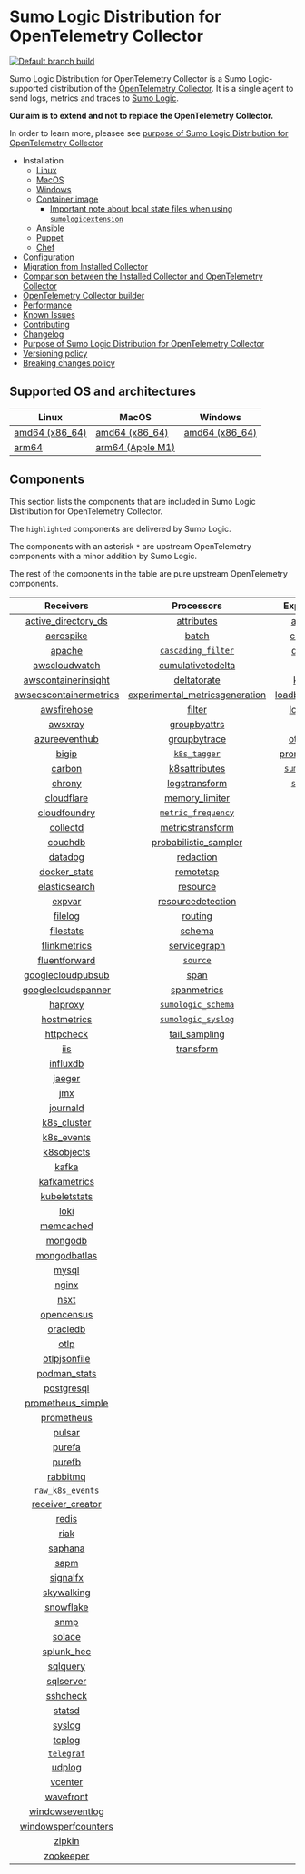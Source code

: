 # Sumo Logic Distribution for OpenTelemetry Collector

[![Default branch build](https://github.com/SumoLogic/sumologic-otel-collector/actions/workflows/dev_builds.yml/badge.svg)](https://github.com/SumoLogic/sumologic-otel-collector/actions/workflows/dev_builds.yml)

Sumo Logic Distribution for OpenTelemetry Collector is a Sumo Logic-supported distribution of the [OpenTelemetry Collector][otc_link].
It is a single agent to send logs, metrics and traces to [Sumo Logic][sumologic].

**Our aim is to extend and not to replace the OpenTelemetry Collector.**

In order to learn more, pleasee see [purpose of Sumo Logic Distribution for OpenTelemetry Collector][purpose]

[otc_link]: https://github.com/open-telemetry/opentelemetry-collector
[sumologic]: https://www.sumologic.com

- Installation
  - [Linux][linux_installation]
  - [MacOS][macos_installation]
  - [Windows][windows_installation]
  - [Container image](/docs/installation.md#container-image)
    - [Important note about local state files when using `sumologicextension`](/docs/installation.md#important-note-about-local-state-files-when-using-sumologicextension)
  - [Ansible](/docs/installation.md#ansible)
  - [Puppet](/docs/installation.md#puppet)
  - [Chef](/docs/installation.md#chef)
- [Configuration](docs/configuration.md)
- [Migration from Installed Collector](docs/migration.md)
- [Comparison between the Installed Collector and OpenTelemetry Collector](docs/comparison.md)
- [OpenTelemetry Collector builder](./otelcolbuilder/README.md)
- [Performance]
- [Known Issues][known issues]
- [Contributing](./CONTRIBUTING.md)
- [Changelog](./CHANGELOG.md)
- [Purpose of Sumo Logic Distribution for OpenTelemetry Collector][purpose]
- [Versioning policy][versioning]
- [Breaking changes policy][breaking]

[linux_installation]: https://help.sumologic.com/docs/send-data/opentelemetry-collector/install-collector-linux/
[macos_installation]: https://help.sumologic.com/docs/send-data/opentelemetry-collector/install-collector-macos/
[windows_installation]: https://help.sumologic.com/docs/send-data/opentelemetry-collector/install-collector-windows/
[performance]: https://help.sumologic.com/docs/send-data/opentelemetry-collector/#performance
[known issues]: https://help.sumologic.com/docs/send-data/opentelemetry-collector/troubleshooting-faq/#known-issues
[purpose]: https://help.sumologic.com/docs/send-data/opentelemetry-collector/sumo-logic-opentelemetry-vs-opentelemetry-upstream-relationship/
[versioning]: https://help.sumologic.com/docs/send-data/opentelemetry-collector/sumo-logic-opentelemetry-vs-opentelemetry-upstream-relationship/#versioning-policy
[breaking]: https://help.sumologic.com/docs/send-data/opentelemetry-collector/sumo-logic-opentelemetry-vs-opentelemetry-upstream-relationship/#versioning-policy

## Supported OS and architectures

| Linux                         | MacOS                         | Windows                     |
|-------------------------------|-------------------------------|-----------------------------|
| [amd64 (x86_64)][linux_amd64] | [amd64 (x86_64)][mac_amd64]   | [amd64 (x86_64)][win_amd64] |
| [arm64][linux_arm64]          | [arm64 (Apple M1)][mac_arm64] |                             |

[linux_amd64]: ./docs/installation.md#linux-on-amd64-x86-64
[linux_arm64]: ./docs/installation.md#linux-on-arm64
[mac_amd64]: ./docs/installation.md#macos-on-amd64-x86-64
[mac_arm64]: ./docs/installation.md#macos-on-arm64-apple-m1-x86-64
[win_amd64]: ./docs/installation.md#windows

## Components

This section lists the components that are included in Sumo Logic Distribution for OpenTelemetry Collector.

The `highlighted` components are delivered by Sumo Logic.

The components with an asterisk `*` are upstream OpenTelemetry components with a minor addition by Sumo Logic.

The rest of the components in the table are pure upstream OpenTelemetry components.

|                        Receivers                         |                          Processors                          |               Exporters                |                  Extensions                  |              Connectors               |
|:--------------------------------------------------------:|:------------------------------------------------------------:|:--------------------------------------:|:--------------------------------------------:|:-------------------------------------:|
|     [active_directory_ds][activedirectorydsreceiver]     |              [attributes][attributesprocessor]               |         [awss3][awss3exporter]         |       [asapclient][asapauthextension]        |      [forward][forwardconnector]      |
|              [aerospike][aerospikereceiver]              |                   [batch][batchprocessor]                    |        [carbon][carbonexporter]        |             [awsproxy][awsproxy]             |        [count][countconnector]        |
|                 [apache][apachereceiver]                 |        [`cascading_filter`][cascadingfilterprocessor]        |         [debug][debugexporter]         |       [basicauth][basicauthextension]        |      [routing][routingconnector]      |
|          [awscloudwatch][awscloudwatchreceiver]          |       [cumulativetodelta][cumulativetodeltaprocessor]        |          [file][fileexporter]          | [bearertokenauth][bearertokenauthextension]  | [servicegraph][servicegraphconnector] |
|    [awscontainerinsight][awscontainerinsightreceiver]    |             [deltatorate][deltatorateprocessor]              |         [kafka][kafkaexporter]         |           [db_storage][dbstorage]            |  [spanmetrics][spanmetricsconnector]  |
| [awsecscontainermetrics][awsecscontainermetricsreceiver] | [experimental_metricsgeneration][metricsgenerationprocessor] | [loadbalancing][loadbalancingexporter] |      [docker_observer][dockerobserver]       |                                       |
|            [awsfirehose][awsfirehosereceiver]            |                  [filter][filterprocessor]                   |       [logging][loggingexporter]       |         [ecs_observer][ecsobserver]          |                                       |
|                [awsxray][awsxrayreceiver]                |            [groupbyattrs][groupbyattrsprocessor]             |          [otlp][otlpexporter]          |     [ecs_task_observer][ecstaskobserver]     |                                       |
|          [azureeventhub][azureeventhubreceiver]          |            [groupbytrace][groupbytraceprocessor]             |      [otlphttp][otlphttpexporter]      |         [file_storage][filestorage]          |                                       |
|                  [bigip][bigipreceiver]                  |                 [`k8s_tagger`][k8sprocessor]                 |    [prometheus][prometheusexporter]    |   [headerssetter][headerssetterextension]    |                                       |
|                 [carbon][carbonreceiver]                 |           [k8sattributes][k8sattributesprocessor]            |    [`sumologic`][sumologicexporter]    |     [health_check][healthcheckextension]     |                                       |
|                 [chrony][chronyreceiver]                 |           [logstransform][logstransformprocessor]            |       [`syslog`][syslogexporter]       |        [host_observer][hostobserver]         |                                       |
|             [cloudflare][cloudflarereceiver]             |           [memory_limiter][memorylimiterprocessor]           |                                        |       [http_forwarder][httpforwarder]        |                                       |
|           [cloudfoundry][cloudfoundryreceiver]           |        [`metric_frequency`][metricfrequencyprocessor]        |                                        | [jaegerremotesampling][jaegerremotesampling] |                                       |
|               [collectd][collectdreceiver]               |        [metricstransform][metricstransformprocessor]         |                                        |         [k8s_observer][k8sobserver]          |                                       |
|                [couchdb][couchdbreceiver]                |    [probabilistic_sampler][probabilisticsamplerprocessor]    |                                        |      [memory_ballast][ballastextension]      |                                       |
|                [datadog][datadogreceiver]                |               [redaction][redactionprocessor]                |                                        |  [oauth2client][oauth2clientauthextension]   |                                       |
|           [docker_stats][dockerstatsreceiver]            |               [remotetap][remotetapprocessor]                |                                        |          [oidc][oidcauthextension]           |                                       |
|          [elasticsearch][elasticsearchreceiver]          |                [resource][resourceprocessor]                 |                                        |           [pprof][pprofextension]            |                                       |
|                 [expvar][expvarreceiver]                 |       [resourcedetection][resourcedetectionprocessor]        |                                        |       [sigv4auth][sigv4authextension]        |                                       |
|                [filelog][filelogreceiver]                |                 [routing][routingprocessor]                  |                                        |      [`sumologic`][sumologicextension]       |                                       |
|              [filestats][filestatsreceiver]              |                  [schema][schemaprocessor]                   |                                        |          [zpages][zpagesextension]           |                                       |
|           [flinkmetrics][flinkmetricsreceiver]           |            [servicegraph][servicegraphprocessor]             |                                        |                                              |                                       |
|          [fluentforward][fluentforwardreceiver]          |                 [`source`][sourceprocessor]                  |                                        |                                              |                                       |
|      [googlecloudpubsub][googlecloudpubsubreceiver]      |                    [span][spanprocessor]                     |                                        |                                              |                                       |
|     [googlecloudspanner][googlecloudspannerreceiver]     |             [spanmetrics][spanmetricsprocessor]              |                                        |                                              |                                       |
|                [haproxy][haproxyreceiver]                |        [`sumologic_schema`][sumologicschemaprocessor]        |                                        |                                              |                                       |
|            [hostmetrics][hostmetricsreceiver]            |        [`sumologic_syslog`][sumologicsyslogprocessor]        |                                        |                                              |                                       |
|              [httpcheck][httpcheckreceiver]              |            [tail_sampling][tailsamplingprocessor]            |                                        |                                              |                                       |
|                    [iis][iisreceiver]                    |               [transform][transformprocessor]                |                                        |                                              |                                       |
|               [influxdb][influxdbreceiver]               |                                                              |                                        |                                              |                                       |
|                 [jaeger][jaegerreceiver]                 |                                                              |                                        |                                              |                                       |
|                    [jmx][jmxreceiver]                    |                                                              |                                        |                                              |                                       |
|               [journald][journaldreceiver]               |                                                              |                                        |                                              |                                       |
|            [k8s_cluster][k8sclusterreceiver]             |                                                              |                                        |                                              |                                       |
|             [k8s_events][k8seventsreceiver]              |                                                              |                                        |                                              |                                       |
|             [k8sobjects][k8sobjectsreceiver]             |                                                              |                                        |                                              |                                       |
|                  [kafka][kafkareceiver]                  |                                                              |                                        |                                              |                                       |
|           [kafkametrics][kafkametricsreceiver]           |                                                              |                                        |                                              |                                       |
|           [kubeletstats][kubeletstatsreceiver]           |                                                              |                                        |                                              |                                       |
|                   [loki][lokireceiver]                   |                                                              |                                        |                                              |                                       |
|              [memcached][memcachedreceiver]              |                                                              |                                        |                                              |                                       |
|                [mongodb][mongodbreceiver]                |                                                              |                                        |                                              |                                       |
|           [mongodbatlas][mongodbatlasreceiver]           |                                                              |                                        |                                              |                                       |
|                  [mysql][mysqlreceiver]                  |                                                              |                                        |                                              |                                       |
|                  [nginx][nginxreceiver]                  |                                                              |                                        |                                              |                                       |
|                   [nsxt][nsxtreceiver]                   |                                                              |                                        |                                              |                                       |
|             [opencensus][opencensusreceiver]             |                                                              |                                        |                                              |                                       |
|               [oracledb][oracledbreceiver]               |                                                              |                                        |                                              |                                       |
|                   [otlp][otlpreceiver]                   |                                                              |                                        |                                              |                                       |
|           [otlpjsonfile][otlpjsonfilereceiver]           |                                                              |                                        |                                              |                                       |
|              [podman_stats][podmanreceiver]              |                                                              |                                        |                                              |                                       |
|             [postgresql][postgresqlreceiver]             |                                                              |                                        |                                              |                                       |
|      [prometheus_simple][simpleprometheusreceiver]       |                                                              |                                        |                                              |                                       |
|             [prometheus][prometheusreceiver]             |                                                              |                                        |                                              |                                       |
|                 [pulsar][pulsarreceiver]                 |                                                              |                                        |                                              |                                       |
|                 [purefa][purefareceiver]                 |                                                              |                                        |                                              |                                       |
|                 [purefb][purefbreceiver]                 |                                                              |                                        |                                              |                                       |
|               [rabbitmq][rabbitmqreceiver]               |                                                              |                                        |                                              |                                       |
|         [`raw_k8s_events`][rawk8seventsreceiver]         |                                                              |                                        |                                              |                                       |
|           [receiver_creator][receivercreator]            |                                                              |                                        |                                              |                                       |
|                  [redis][redisreceiver]                  |                                                              |                                        |                                              |                                       |
|                   [riak][riakreceiver]                   |                                                              |                                        |                                              |                                       |
|                [saphana][saphanareceiver]                |                                                              |                                        |                                              |                                       |
|                   [sapm][sapmreceiver]                   |                                                              |                                        |                                              |                                       |
|               [signalfx][signalfxreceiver]               |                                                              |                                        |                                              |                                       |
|             [skywalking][skywalkingreceiver]             |                                                              |                                        |                                              |                                       |
|              [snowflake][snowflakereceiver]              |                                                              |                                        |                                              |                                       |
|                   [snmp][snmpreceiver]                   |                                                              |                                        |                                              |                                       |
|                 [solace][solacereceiver]                 |                                                              |                                        |                                              |                                       |
|             [splunk_hec][splunkhecreceiver]              |                                                              |                                        |                                              |                                       |
|               [sqlquery][sqlqueryreceiver]               |                                                              |                                        |                                              |                                       |
|              [sqlserver][sqlserverreceiver]              |                                                              |                                        |                                              |                                       |
|               [sshcheck][sshcheckreceiver]               |                                                              |                                        |                                              |                                       |
|                 [statsd][statsdreceiver]                 |                                                              |                                        |                                              |                                       |
|                 [syslog][syslogreceiver]                 |                                                              |                                        |                                              |                                       |
|                 [tcplog][tcplogreceiver]                 |                                                              |                                        |                                              |                                       |
|              [`telegraf`][telegrafreceiver]              |                                                              |                                        |                                              |                                       |
|                 [udplog][udplogreceiver]                 |                                                              |                                        |                                              |                                       |
|                [vcenter][vcenterreceiver]                |                                                              |                                        |                                              |                                       |
|              [wavefront][wavefrontreceiver]              |                                                              |                                        |                                              |                                       |
|        [windowseventlog][windowseventlogreceiver]        |                                                              |                                        |                                              |                                       |
|    [windowsperfcounters][windowsperfcountersreceiver]    |                                                              |                                        |                                              |                                       |
|                 [zipkin][zipkinreceiver]                 |                                                              |                                        |                                              |                                       |
|              [zookeeper][zookeeperreceiver]              |                                                              |                                        |                                              |                                       |

[activedirectorydsreceiver]: https://github.com/open-telemetry/opentelemetry-collector-contrib/tree/v0.89.0/receiver/activedirectorydsreceiver
[aerospikereceiver]: https://github.com/open-telemetry/opentelemetry-collector-contrib/tree/v0.89.0/receiver/aerospikereceiver
[apachereceiver]: https://github.com/open-telemetry/opentelemetry-collector-contrib/tree/v0.89.0/receiver/apachereceiver
[awscloudwatchreceiver]: https://github.com/open-telemetry/opentelemetry-collector-contrib/tree/v0.89.0/receiver/awscloudwatchreceiver
[awscontainerinsightreceiver]: https://github.com/open-telemetry/opentelemetry-collector-contrib/tree/v0.89.0/receiver/awscontainerinsightreceiver
[awsecscontainermetricsreceiver]: https://github.com/open-telemetry/opentelemetry-collector-contrib/tree/v0.89.0/receiver/awsecscontainermetricsreceiver
[awsfirehosereceiver]: https://github.com/open-telemetry/opentelemetry-collector-contrib/tree/v0.89.0/receiver/awsfirehosereceiver
[awsxrayreceiver]: https://github.com/open-telemetry/opentelemetry-collector-contrib/tree/v0.89.0/receiver/awsxrayreceiver
[azureeventhubreceiver]: https://github.com/open-telemetry/opentelemetry-collector-contrib/tree/v0.89.0/receiver/azureeventhubreceiver
[bigipreceiver]: https://github.com/open-telemetry/opentelemetry-collector-contrib/tree/v0.89.0/receiver/bigipreceiver
[carbonreceiver]: https://github.com/open-telemetry/opentelemetry-collector-contrib/tree/v0.89.0/receiver/carbonreceiver
[chronyreceiver]: https://github.com/open-telemetry/opentelemetry-collector-contrib/tree/v0.89.0/receiver/chronyreceiver
[cloudfoundryreceiver]: https://github.com/open-telemetry/opentelemetry-collector-contrib/tree/v0.89.0/receiver/cloudfoundryreceiver
[cloudflarereceiver]: https://github.com/open-telemetry/opentelemetry-collector-contrib/tree/v0.89.0/receiver/cloudflarereceiver
[collectdreceiver]: https://github.com/open-telemetry/opentelemetry-collector-contrib/tree/v0.89.0/receiver/collectdreceiver
[couchdbreceiver]: https://github.com/open-telemetry/opentelemetry-collector-contrib/tree/v0.89.0/receiver/couchdbreceiver
[datadogreceiver]: https://github.com/open-telemetry/opentelemetry-collector-contrib/tree/v0.89.0/receiver/datadogreceiver
[dockerstatsreceiver]: https://github.com/open-telemetry/opentelemetry-collector-contrib/tree/v0.89.0/receiver/dockerstatsreceiver
[elasticsearchreceiver]: https://github.com/open-telemetry/opentelemetry-collector-contrib/tree/v0.89.0/receiver/elasticsearchreceiver
[expvarreceiver]: https://github.com/open-telemetry/opentelemetry-collector-contrib/tree/v0.89.0/receiver/expvarreceiver
[filelogreceiver]: https://github.com/open-telemetry/opentelemetry-collector-contrib/tree/v0.89.0/receiver/filelogreceiver
[filestatsreceiver]: https://github.com/open-telemetry/opentelemetry-collector-contrib/tree/v0.89.0/receiver/filestatsreceiver
[flinkmetricsreceiver]: https://github.com/open-telemetry/opentelemetry-collector-contrib/tree/v0.89.0/receiver/flinkmetricsreceiver
[fluentforwardreceiver]: https://github.com/open-telemetry/opentelemetry-collector-contrib/tree/v0.89.0/receiver/fluentforwardreceiver
[googlecloudpubsubreceiver]: https://github.com/open-telemetry/opentelemetry-collector-contrib/tree/v0.89.0/receiver/googlecloudpubsubreceiver
[googlecloudspannerreceiver]: https://github.com/open-telemetry/opentelemetry-collector-contrib/tree/v0.89.0/receiver/googlecloudspannerreceiver
[haproxyreceiver]: https://github.com/open-telemetry/opentelemetry-collector-contrib/tree/v0.89.0/receiver/haproxyreceiver
[hostmetricsreceiver]: https://github.com/open-telemetry/opentelemetry-collector-contrib/tree/v0.89.0/receiver/hostmetricsreceiver
[httpcheckreceiver]: https://github.com/open-telemetry/opentelemetry-collector-contrib/tree/v0.89.0/receiver/httpcheckreceiver
[iisreceiver]: https://github.com/open-telemetry/opentelemetry-collector-contrib/tree/v0.89.0/receiver/iisreceiver
[influxdbreceiver]: https://github.com/open-telemetry/opentelemetry-collector-contrib/tree/v0.89.0/receiver/influxdbreceiver
[jaegerreceiver]: https://github.com/open-telemetry/opentelemetry-collector-contrib/tree/v0.89.0/receiver/jaegerreceiver
[jmxreceiver]: https://github.com/open-telemetry/opentelemetry-collector-contrib/tree/v0.89.0/receiver/jmxreceiver
[journaldreceiver]: https://github.com/open-telemetry/opentelemetry-collector-contrib/tree/v0.89.0/receiver/journaldreceiver
[k8sclusterreceiver]: https://github.com/open-telemetry/opentelemetry-collector-contrib/tree/v0.89.0/receiver/k8sclusterreceiver
[k8seventsreceiver]: https://github.com/open-telemetry/opentelemetry-collector-contrib/tree/v0.89.0/receiver/k8seventsreceiver
[k8sobjectsreceiver]: https://github.com/open-telemetry/opentelemetry-collector-contrib/tree/v0.89.0/receiver/k8sobjectsreceiver
[kafkareceiver]: https://github.com/open-telemetry/opentelemetry-collector-contrib/tree/v0.89.0/receiver/kafkareceiver
[kafkametricsreceiver]: https://github.com/open-telemetry/opentelemetry-collector-contrib/tree/v0.89.0/receiver/kafkametricsreceiver
[kubeletstatsreceiver]: https://github.com/open-telemetry/opentelemetry-collector-contrib/tree/v0.89.0/receiver/kubeletstatsreceiver
[lokireceiver]: https://github.com/open-telemetry/opentelemetry-collector-contrib/tree/v0.89.0/receiver/lokireceiver
[memcachedreceiver]: https://github.com/open-telemetry/opentelemetry-collector-contrib/tree/v0.89.0/receiver/memcachedreceiver
[mongodbreceiver]: https://github.com/open-telemetry/opentelemetry-collector-contrib/tree/v0.89.0/receiver/mongodbreceiver
[mongodbatlasreceiver]: https://github.com/open-telemetry/opentelemetry-collector-contrib/tree/v0.89.0/receiver/mongodbatlasreceiver
[mysqlreceiver]: https://github.com/open-telemetry/opentelemetry-collector-contrib/tree/v0.89.0/receiver/mysqlreceiver
[nginxreceiver]: https://github.com/open-telemetry/opentelemetry-collector-contrib/tree/v0.89.0/receiver/nginxreceiver
[nsxtreceiver]: https://github.com/open-telemetry/opentelemetry-collector-contrib/tree/v0.89.0/receiver/nsxtreceiver
[opencensusreceiver]: https://github.com/open-telemetry/opentelemetry-collector-contrib/tree/v0.89.0/receiver/opencensusreceiver
[oracledbreceiver]: https://github.com/open-telemetry/opentelemetry-collector-contrib/tree/v0.89.0/receiver/oracledbreceiver
[otlpreceiver]: https://github.com/open-telemetry/opentelemetry-collector/tree/v0.89.0/receiver/otlpreceiver
[otlpjsonfilereceiver]: https://github.com/open-telemetry/opentelemetry-collector-contrib/tree/v0.89.0/receiver/otlpjsonfilereceiver
[podmanreceiver]: https://github.com/open-telemetry/opentelemetry-collector-contrib/tree/v0.89.0/receiver/podmanreceiver
[postgresqlreceiver]: https://github.com/open-telemetry/opentelemetry-collector-contrib/tree/v0.89.0/receiver/postgresqlreceiver
[simpleprometheusreceiver]: https://github.com/open-telemetry/opentelemetry-collector-contrib/tree/v0.89.0/receiver/simpleprometheusreceiver
[prometheusreceiver]: https://github.com/open-telemetry/opentelemetry-collector-contrib/tree/v0.89.0/receiver/prometheusreceiver
[pulsarreceiver]: https://github.com/open-telemetry/opentelemetry-collector-contrib/tree/v0.89.0/receiver/pulsarreceiver
[purefareceiver]: https://github.com/open-telemetry/opentelemetry-collector-contrib/tree/v0.89.0/receiver/purefareceiver
[purefbreceiver]: https://github.com/open-telemetry/opentelemetry-collector-contrib/tree/v0.89.0/receiver/purefbreceiver
[rabbitmqreceiver]: https://github.com/open-telemetry/opentelemetry-collector-contrib/tree/v0.89.0/receiver/rabbitmqreceiver
[rawk8seventsreceiver]: ./pkg/receiver/rawk8seventsreceiver
[receivercreator]: https://github.com/open-telemetry/opentelemetry-collector-contrib/tree/v0.89.0/receiver/receivercreator
[redisreceiver]: https://github.com/open-telemetry/opentelemetry-collector-contrib/tree/v0.89.0/receiver/redisreceiver
[riakreceiver]: https://github.com/open-telemetry/opentelemetry-collector-contrib/tree/v0.89.0/receiver/riakreceiver
[saphanareceiver]: https://github.com/open-telemetry/opentelemetry-collector-contrib/tree/v0.89.0/receiver/saphanareceiver
[sapmreceiver]: https://github.com/open-telemetry/opentelemetry-collector-contrib/tree/v0.89.0/receiver/sapmreceiver
[signalfxreceiver]: https://github.com/open-telemetry/opentelemetry-collector-contrib/tree/v0.89.0/receiver/signalfxreceiver
[skywalkingreceiver]: https://github.com/open-telemetry/opentelemetry-collector-contrib/tree/v0.89.0/receiver/skywalkingreceiver
[snmpreceiver]: https://github.com/open-telemetry/opentelemetry-collector-contrib/tree/v0.89.0/receiver/snmpreceiver
[snowflakereceiver]: https://github.com/open-telemetry/opentelemetry-collector-contrib/tree/v0.89.0/receiver/snowflakereceiver
[solacereceiver]: https://github.com/open-telemetry/opentelemetry-collector-contrib/tree/v0.89.0/receiver/solacereceiver
[splunkhecreceiver]: https://github.com/open-telemetry/opentelemetry-collector-contrib/tree/v0.89.0/receiver/splunkhecreceiver
[sqlqueryreceiver]: https://github.com/open-telemetry/opentelemetry-collector-contrib/tree/v0.89.0/receiver/sqlqueryreceiver
[sqlserverreceiver]: https://github.com/open-telemetry/opentelemetry-collector-contrib/tree/v0.89.0/receiver/sqlserverreceiver
[sshcheckreceiver]: https://github.com/open-telemetry/opentelemetry-collector-contrib/tree/v0.89.0/receiver/sshcheckreceiver
[statsdreceiver]: https://github.com/open-telemetry/opentelemetry-collector-contrib/tree/v0.89.0/receiver/statsdreceiver
[syslogreceiver]: https://github.com/open-telemetry/opentelemetry-collector-contrib/tree/v0.89.0/receiver/syslogreceiver
[tcplogreceiver]: https://github.com/open-telemetry/opentelemetry-collector-contrib/tree/v0.89.0/receiver/tcplogreceiver
[telegrafreceiver]: ./pkg/receiver/telegrafreceiver
[udplogreceiver]: https://github.com/open-telemetry/opentelemetry-collector-contrib/tree/v0.89.0/receiver/udplogreceiver
[vcenterreceiver]: https://github.com/open-telemetry/opentelemetry-collector-contrib/tree/v0.89.0/receiver/vcenterreceiver
[wavefrontreceiver]: https://github.com/open-telemetry/opentelemetry-collector-contrib/tree/v0.89.0/receiver/wavefrontreceiver
[windowseventlogreceiver]: https://github.com/open-telemetry/opentelemetry-collector-contrib/tree/v0.89.0/receiver/windowseventlogreceiver
[windowsperfcountersreceiver]: https://github.com/open-telemetry/opentelemetry-collector-contrib/tree/v0.89.0/receiver/windowsperfcountersreceiver
[zipkinreceiver]: https://github.com/open-telemetry/opentelemetry-collector-contrib/tree/v0.89.0/receiver/zipkinreceiver
[zookeeperreceiver]: https://github.com/open-telemetry/opentelemetry-collector-contrib/tree/v0.89.0/receiver/zookeeperreceiver

[attributesprocessor]: https://github.com/open-telemetry/opentelemetry-collector-contrib/tree/v0.89.0/processor/attributesprocessor
[batchprocessor]: https://github.com/open-telemetry/opentelemetry-collector/tree/v0.89.0/processor/batchprocessor
[cascadingfilterprocessor]: ./pkg/processor/cascadingfilterprocessor
[cumulativetodeltaprocessor]: https://github.com/open-telemetry/opentelemetry-collector-contrib/tree/v0.89.0/processor/cumulativetodeltaprocessor
[deltatorateprocessor]: https://github.com/open-telemetry/opentelemetry-collector-contrib/tree/v0.89.0/processor/deltatorateprocessor
[metricsgenerationprocessor]: https://github.com/open-telemetry/opentelemetry-collector-contrib/tree/v0.89.0/processor/metricsgenerationprocessor
[filterprocessor]: https://github.com/open-telemetry/opentelemetry-collector-contrib/tree/v0.89.0/processor/filterprocessor
[groupbyattrsprocessor]: https://github.com/open-telemetry/opentelemetry-collector-contrib/tree/v0.89.0/processor/groupbyattrsprocessor
[groupbytraceprocessor]: https://github.com/open-telemetry/opentelemetry-collector-contrib/tree/v0.89.0/processor/groupbytraceprocessor
[k8sprocessor]: ./pkg/processor/k8sprocessor
[k8sattributesprocessor]: https://github.com/open-telemetry/opentelemetry-collector-contrib/tree/v0.89.0/processor/k8sattributesprocessor
[logstransformprocessor]: https://github.com/open-telemetry/opentelemetry-collector-contrib/tree/v0.89.0/processor/logstransformprocessor
[memorylimiterprocessor]: https://github.com/open-telemetry/opentelemetry-collector/tree/v0.89.0/processor/memorylimiterprocessor
[metricfrequencyprocessor]: ./pkg/processor/metricfrequencyprocessor
[metricstransformprocessor]: https://github.com/open-telemetry/opentelemetry-collector-contrib/tree/v0.89.0/processor/metricstransformprocessor
[probabilisticsamplerprocessor]: https://github.com/open-telemetry/opentelemetry-collector-contrib/tree/v0.89.0/processor/probabilisticsamplerprocessor
[redactionprocessor]: https://github.com/open-telemetry/opentelemetry-collector-contrib/tree/v0.89.0/processor/redactionprocessor
[remotetapprocessor]: https://github.com/open-telemetry/opentelemetry-collector-contrib/tree/v0.89.0/processor/remotetapprocessor
[resourceprocessor]: https://github.com/open-telemetry/opentelemetry-collector-contrib/tree/v0.89.0/processor/resourceprocessor
[resourcedetectionprocessor]: https://github.com/open-telemetry/opentelemetry-collector-contrib/tree/v0.89.0/processor/resourcedetectionprocessor
[routingprocessor]: https://github.com/open-telemetry/opentelemetry-collector-contrib/tree/v0.89.0/processor/routingprocessor
[schemaprocessor]: https://github.com/open-telemetry/opentelemetry-collector-contrib/tree/v0.89.0/processor/schemaprocessor
[servicegraphprocessor]: https://github.com/open-telemetry/opentelemetry-collector-contrib/tree/v0.89.0/processor/servicegraphprocessor
[sourceprocessor]: ./pkg/processor/sourceprocessor
[spanprocessor]: https://github.com/open-telemetry/opentelemetry-collector-contrib/tree/v0.89.0/processor/spanprocessor
[spanmetricsprocessor]: https://github.com/open-telemetry/opentelemetry-collector-contrib/tree/v0.89.0/processor/spanmetricsprocessor
[sumologicschemaprocessor]: ./pkg/processor/sumologicschemaprocessor
[sumologicsyslogprocessor]: ./pkg/processor/sumologicsyslogprocessor
[tailsamplingprocessor]: https://github.com/open-telemetry/opentelemetry-collector-contrib/tree/v0.89.0/processor/tailsamplingprocessor
[transformprocessor]: https://github.com/open-telemetry/opentelemetry-collector-contrib/tree/v0.89.0/processor/transformprocessor

[awss3exporter]: https://github.com/open-telemetry/opentelemetry-collector-contrib/tree/v0.89.0/exporter/awss3exporter
[carbonexporter]: https://github.com/open-telemetry/opentelemetry-collector-contrib/tree/v0.89.0/exporter/carbonexporter
[debugexporter]: https://github.com/open-telemetry/opentelemetry-collector/tree/v0.89.0/exporter/debugexporter
[fileexporter]: https://github.com/open-telemetry/opentelemetry-collector-contrib/tree/v0.89.0/exporter/fileexporter
[kafkaexporter]: https://github.com/open-telemetry/opentelemetry-collector-contrib/tree/v0.89.0/exporter/kafkaexporter
[loadbalancingexporter]: https://github.com/open-telemetry/opentelemetry-collector-contrib/tree/v0.89.0/exporter/loadbalancingexporter
[loggingexporter]: https://github.com/open-telemetry/opentelemetry-collector/tree/v0.89.0/exporter/loggingexporter
[otlpexporter]: https://github.com/open-telemetry/opentelemetry-collector/tree/v0.89.0/exporter/otlpexporter
[otlphttpexporter]: https://github.com/open-telemetry/opentelemetry-collector/tree/v0.89.0/exporter/otlphttpexporter
[prometheusexporter]: https://github.com/open-telemetry/opentelemetry-collector-contrib/tree/v0.89.0/exporter/prometheusexporter
[sumologicexporter]: ./pkg/exporter/sumologicexporter
[syslogexporter]: ./pkg/exporter/syslogexporter

[asapauthextension]: https://github.com/open-telemetry/opentelemetry-collector-contrib/tree/v0.89.0/extension/asapauthextension
[awsproxy]: https://github.com/open-telemetry/opentelemetry-collector-contrib/tree/v0.89.0/extension/awsproxy
[basicauthextension]: https://github.com/open-telemetry/opentelemetry-collector-contrib/tree/v0.89.0/extension/basicauthextension
[bearertokenauthextension]: https://github.com/open-telemetry/opentelemetry-collector-contrib/tree/v0.89.0/extension/bearertokenauthextension
[dbstorage]: https://github.com/open-telemetry/opentelemetry-collector-contrib/tree/v0.89.0/extension/storage/dbstorage
[dockerobserver]: https://github.com/open-telemetry/opentelemetry-collector-contrib/tree/v0.89.0/extension/observer/dockerobserver
[ecsobserver]: https://github.com/open-telemetry/opentelemetry-collector-contrib/tree/v0.89.0/extension/observer/ecsobserver
[ecstaskobserver]: https://github.com/open-telemetry/opentelemetry-collector-contrib/tree/v0.89.0/extension/observer/ecstaskobserver
[filestorage]: https://github.com/open-telemetry/opentelemetry-collector-contrib/tree/v0.89.0/extension/storage/filestorage
[headerssetterextension]: https://github.com/open-telemetry/opentelemetry-collector-contrib/tree/v0.89.0/extension/headerssetterextension
[healthcheckextension]: https://github.com/open-telemetry/opentelemetry-collector-contrib/tree/v0.89.0/extension/healthcheckextension
[hostobserver]: https://github.com/open-telemetry/opentelemetry-collector-contrib/tree/v0.89.0/extension/observer/hostobserver
[httpforwarder]: https://github.com/open-telemetry/opentelemetry-collector-contrib/tree/v0.89.0/extension/httpforwarder
[jaegerremotesampling]: https://github.com/open-telemetry/opentelemetry-collector-contrib/tree/v0.89.0/extension/jaegerremotesampling
[k8sobserver]: https://github.com/open-telemetry/opentelemetry-collector-contrib/tree/v0.89.0/extension/observer/k8sobserver
[ballastextension]: https://github.com/open-telemetry/opentelemetry-collector/tree/v0.89.0/extension/ballastextension
[oauth2clientauthextension]: https://github.com/open-telemetry/opentelemetry-collector-contrib/tree/v0.89.0/extension/oauth2clientauthextension
[oidcauthextension]: https://github.com/open-telemetry/opentelemetry-collector-contrib/tree/v0.89.0/extension/oidcauthextension
[pprofextension]: https://github.com/open-telemetry/opentelemetry-collector-contrib/tree/v0.89.0/extension/pprofextension
[sigv4authextension]: https://github.com/open-telemetry/opentelemetry-collector-contrib/tree/v0.89.0/extension/sigv4authextension
[sumologicextension]: ./pkg/extension/sumologicextension
[zpagesextension]: https://github.com/open-telemetry/opentelemetry-collector/tree/v0.89.0/extension/zpagesextension

[forwardconnector]: https://github.com/open-telemetry/opentelemetry-collector/tree/v0.89.0/connector/forwardconnector
[countconnector]: https://github.com/open-telemetry/opentelemetry-collector-contrib/tree/v0.89.0/connector/countconnector
[routingconnector]: https://github.com/open-telemetry/opentelemetry-collector-contrib/tree/v0.89.0/connector/routingconnector
[servicegraphconnector]: https://github.com/open-telemetry/opentelemetry-collector-contrib/tree/v0.89.0/connector/servicegraphconnector
[spanmetricsconnector]: https://github.com/open-telemetry/opentelemetry-collector-contrib/tree/v0.89.0/connector/spanmetricsconnector

